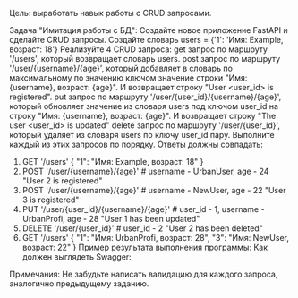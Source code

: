 Цель: выработать навык работы с CRUD запросами.

Задача "Имитация работы с БД":
Создайте новое приложение FastAPI и сделайте CRUD запросы.
Создайте словарь users = {'1': 'Имя: Example, возраст: 18'}
Реализуйте 4 CRUD запроса:
get запрос по маршруту '/users', который возвращает словарь users.
post запрос по маршруту '/user/{username}/{age}', 
который добавляет в словарь по максимальному по значению ключом значение строки "Имя: {username}, возраст: {age}". 
И возвращает строку "User <user_id> is registered".
put запрос по маршруту '/user/{user_id}/{username}/{age}', 
который обновляет значение из словаря users под ключом user_id на строку "Имя: {username}, возраст: {age}". 
И возвращает строку "The user <user_id> is updated"
delete запрос по маршруту '/user/{user_id}', который удаляет из словаря users по ключу user_id пару.
Выполните каждый из этих запросов по порядку. Ответы должны совпадать:
1. GET '/users'
{
"1": "Имя: Example, возраст: 18"
}
2. POST '/user/{username}/{age}' # username - UrbanUser, age - 24
"User 2 is registered"
3. POST '/user/{username}/{age}' # username - NewUser, age - 22
"User 3 is registered"
4. PUT '/user/{user_id}/{username}/{age}' # user_id - 1, username - UrbanProfi, age - 28
"User 1 has been updated"
5. DELETE '/user/{user_id}' # user_id - 2
"User 2 has been deleted"
6. GET '/users'
{
"1": "Имя: UrbanProfi, возраст: 28",
"3": "Имя: NewUser, возраст: 22"
}
Пример результата выполнения программы:
Как должен выглядеть Swagger:


Примечания:
Не забудьте написать валидацию для каждого запроса, аналогично предыдущему заданию.